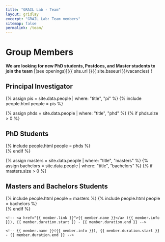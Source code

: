 ```yaml
---
title: "GRAIL Lab - Team"
layout: gridlay
excerpt: "GRAIL Lab: Team members"
sitemap: false
permalink: /team/
---
```


# Group Members

 **We are  looking for new PhD students, Postdocs, and Master students to join the team** [(see openings)]({{ site.url }}{{ site.baseurl }}/vacancies) **!**

## Principal Investigator

{% assign pis = site.data.people | where: "title", "pi"  %}
{% include people.html people = pis %}

<div class='row'></div>


{% assign phds = site.data.people | where: "title", "phd"  %}
{% if phds.size > 0 %}
  <h2> PhD Students </h2>
  {% include people.html people = phds %}
  <div class='row'></div>
{% endif %}

{% assign masters = site.data.people | where: "title", "masters"  %}
{% assign bachelors = site.data.people | where: "title", "bachelors"  %}
{% if masters.size > 0 %}
  <h2> Masters and Bachelors Students </h2>
  {% include people.html people = masters %}
  {% include people.html people = bachelors %}
  <div class='row'></div>
{% endif %}


<!-- ## Alumni -->

<!-- {% assign number_printed = 0 %} -->
<!-- <ul> -->
<!-- {% for member in site.data.alumni %} -->
<!-- <li> -->
  <!-- {% if member.link != "" and member.link != nil %} -->
    <!-- <a href="{{ member.link }}">{{ member.name }}</a> ({{ member.info }}), {{ member.duration.start }} - {{ member.duration.end }} -->
  <!-- {% else %} -->
    <!-- {{ member.name }}({{ member.info }}), {{ member.duration.start }} - {{ member.duration.end }} -->
  <!-- {% endif %} -->
<!-- </li> -->
<!-- {% endfor %} -->
<!-- </ul> -->
